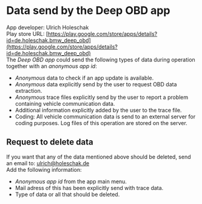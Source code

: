 # Data send by the Deep OBD app
App developer: Ulrich Holeschak  
Play store URL: [https://play.google.com/store/apps/details?id=de.holeschak.bmw_deep_obd](https://play.google.com/store/apps/details?id=de.holeschak.bmw_deep_obd)  
The _Deep OBD app_ could send the following types of data during operation together with an _anonymous app id_:
* _Anonymous_ data to check if an app update is available.
* _Anonymous_ data explicitly send by the user to request OBD data extraction.
* _Anonymous_ trace files explicitly send by the user to report a problem containing vehicle communication data.
* Additional information explicitly added by the user to the trace file.
* Coding: All vehicle communication data is send to an external server for coding purposes. Log files of this operation are stored on the server.

## Request to delete data
If you want that any of the data mentioned above should be deleted, send an email to:
[ulrich@holeschak.de](mailto:ulrich@holeschak.de)  
Add the following information:
* _Anonymous app id_ from the app main menu.
* Mail adress of this has been explicitly send with trace data.
* Type of data or all that should be deleted.
